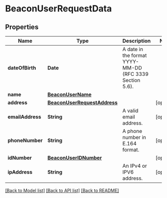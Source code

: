 # BeaconUserRequestData

## Properties
Name | Type | Description | Notes
------------ | ------------- | ------------- | -------------
**dateOfBirth** | **Date** | A date in the format YYYY-MM-DD (RFC 3339 Section 5.6). | 
**name** | [**BeaconUserName**](BeaconUserName.md) |  | 
**address** | [**BeaconUserRequestAddress**](BeaconUserRequestAddress.md) |  | [optional] 
**emailAddress** | **String** | A valid email address. | [optional] 
**phoneNumber** | **String** | A phone number in E.164 format. | [optional] 
**idNumber** | [**BeaconUserIDNumber**](BeaconUserIDNumber.md) |  | [optional] 
**ipAddress** | **String** | An IPv4 or IPV6 address. | [optional] 

[[Back to Model list]](../README.md#documentation-for-models) [[Back to API list]](../README.md#documentation-for-api-endpoints) [[Back to README]](../README.md)


